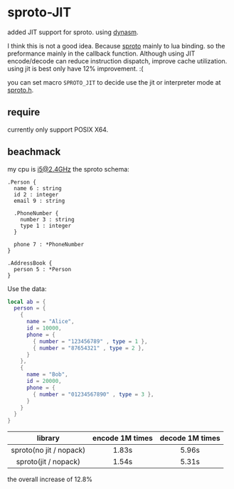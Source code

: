 sproto-JIT
======
added JIT support for sproto. using [dynasm](http://corsix.github.io/dynasm-doc/index.html).

I think this is not a good idea. Because [sproto](https://github.com/cloudwu/sproto) mainly to lua binding. so the preformance mainly in the callback function. Although using JIT encode/decode can reduce instruction dispatch, improve cache utilization. using jit is best only have 12% improvement. :(

you can set macro `SPROTO_JIT` to decide use the jit or interpreter mode at [sproto.h](https://github.com/lvzixun/sproto/blob/master/sproto.h).

## require
currently only support POSIX X64.

## beachmack
my cpu is i5@2.4GHz 
the sproto schema:
```
.Person {
  name 6 : string
  id 2 : integer
  email 9 : string

  .PhoneNumber {
    number 3 : string
    type 1 : integer
  }

  phone 7 : *PhoneNumber
}

.AddressBook {
  person 5 : *Person
}
```
Use the data:
~~~.lua
local ab = {
  person = {
    {
      name = "Alice",
      id = 10000,
      phone = {
        { number = "123456789" , type = 1 },
        { number = "87654321" , type = 2 },
      }
    },
    {
      name = "Bob",
      id = 20000,
      phone = {
        { number = "01234567890" , type = 3 },
      }
    }
  }
}
~~~

| library | encode 1M times | decode 1M times |
|:--------:|:--------------:|:---------------:|
| sproto(no jit / nopack) | 1.83s | 5.96s |
| sproto(jit / nopack) | 1.54s | 5.31s |

the overall increase of 12.8%
